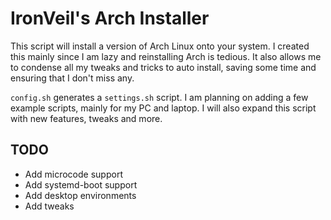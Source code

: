 # IronVeil's Arch Installer
This script will install a version of Arch Linux onto your system. I created this mainly since I am lazy and reinstalling Arch is tedious. It also allows me to condense all my tweaks and tricks to auto install, saving some time and ensuring that I don't miss any.

`config.sh` generates a `settings.sh` script. I am planning on adding a few example scripts, mainly for my PC and laptop. I will also expand this script with new features, tweaks and more.

## TODO
- Add microcode support
- Add systemd-boot support
- Add desktop environments
- Add tweaks
